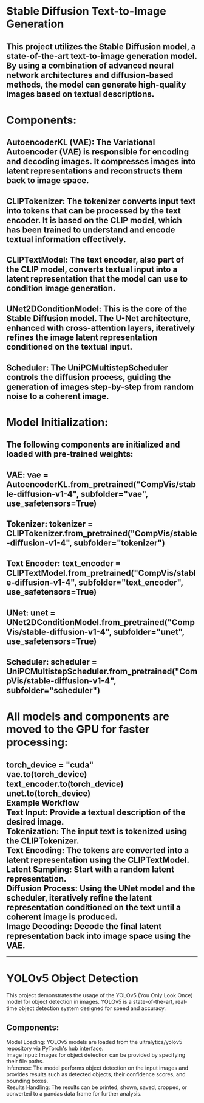 # Stable Diffusion Text-to-Image Generation  
This project utilizes the Stable Diffusion model, a state-of-the-art text-to-image generation model. By using a combination of advanced neural network architectures and diffusion-based methods, the model can generate high-quality images based on textual descriptions.  
---
# Components:
AutoencoderKL (VAE): The Variational Autoencoder (VAE) is responsible for encoding and decoding images. It compresses images into latent representations and reconstructs them back to image space.  
---
CLIPTokenizer: The tokenizer converts input text into tokens that can be processed by the text encoder. It is based on the CLIP model, which has been trained to understand and encode textual information effectively.  
---
CLIPTextModel: The text encoder, also part of the CLIP model, converts textual input into a latent representation that the model can use to condition image generation.   
---
UNet2DConditionModel: This is the core of the Stable Diffusion model. The U-Net architecture, enhanced with cross-attention layers, iteratively refines the image latent representation conditioned on the textual input.  
---
Scheduler: The UniPCMultistepScheduler controls the diffusion process, guiding the generation of images step-by-step from random noise to a coherent image.  
---
# Model Initialization:
## The following components are initialized and loaded with pre-trained weights:  

VAE: vae = AutoencoderKL.from_pretrained("CompVis/stable-diffusion-v1-4", subfolder="vae", use_safetensors=True)  
---
Tokenizer: tokenizer = CLIPTokenizer.from_pretrained("CompVis/stable-diffusion-v1-4", subfolder="tokenizer")  
---
Text Encoder: text_encoder = CLIPTextModel.from_pretrained("CompVis/stable-diffusion-v1-4", subfolder="text_encoder", use_safetensors=True)  
---
UNet: unet = UNet2DConditionModel.from_pretrained("CompVis/stable-diffusion-v1-4", subfolder="unet", use_safetensors=True)  
---
Scheduler: scheduler = UniPCMultistepScheduler.from_pretrained("CompVis/stable-diffusion-v1-4", subfolder="scheduler")  
---

# All models and components are moved to the GPU for faster processing:  

torch_device = "cuda"  
vae.to(torch_device)  
text_encoder.to(torch_device)  
unet.to(torch_device)  
Example Workflow  
Text Input: Provide a textual description of the desired image.  
Tokenization: The input text is tokenized using the CLIPTokenizer.  
Text Encoding: The tokens are converted into a latent representation using the CLIPTextModel.  
Latent Sampling: Start with a random latent representation.  
Diffusion Process: Using the UNet model and the scheduler, iteratively refine the latent representation conditioned on the text until a coherent image is produced.  
Image Decoding: Decode the final latent representation back into image space using the VAE.  
---
---
# YOLOv5 Object Detection  
This project demonstrates the usage of the YOLOv5 (You Only Look Once) model for object detection in images. YOLOv5 is a state-of-the-art, real-time object detection system designed for speed and accuracy.  

## Components:    
Model Loading: YOLOv5 models are loaded from the ultralytics/yolov5 repository via PyTorch's hub interface.  
Image Input: Images for object detection can be provided by specifying their file paths.  
Inference: The model performs object detection on the input images and provides results such as detected objects, their confidence scores, and bounding boxes.  
Results Handling: The results can be printed, shown, saved, cropped, or converted to a pandas data frame for further analysis.  
